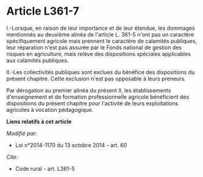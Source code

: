 # Article L361-7

I.-Lorsque, en raison de leur importance et de leur étendue, les dommages mentionnés au deuxième alinéa de l'article L. 361-5
n'ont pas un caractère spécifiquement agricole mais prennent le caractère de calamités publiques, leur réparation n'est pas
assurée par le Fonds national de gestion des risques en agriculture, mais relève des dispositions spéciales applicables aux
calamités publiques. 

II.-Les collectivités publiques sont exclues du bénéfice des dispositions du présent chapitre. Cette exclusion n'est pas
opposable à leurs preneurs.

Par dérogation au premier alinéa du présent II, les établissements d'enseignement et de formation professionnelle agricole
bénéficient des dispositions du présent chapitre pour l'activité de leurs exploitations agricoles à vocation pédagogique.

**Liens relatifs à cet article**

_Modifié par_:

  - Loi n°2014-1170 du 13 octobre 2014 - art. 60

_Cite_:

  - Code rural - art. L361-5
